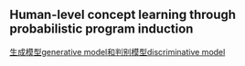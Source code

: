 ## Human-level concept learning through probabilistic program induction
[生成模型generative model和判别模型discriminative model](http://blog.csdn.net/danieljianfeng/article/details/41896323)
